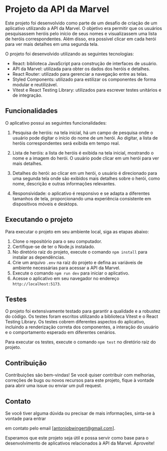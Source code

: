 # Projeto da API da Marvel

Este projeto foi desenvolvido como parte de um desafio de criação de um aplicativo utilizando a API da Marvel. O objetivo era permitir que os usuários pesquisassem heróis pelo início de seus nomes e visualizassem uma lista de heróis correspondentes. Além disso, era possível clicar em cada herói para ver mais detalhes em uma segunda tela.

O projeto foi desenvolvido utilizando as seguintes tecnologias:

- React: biblioteca JavaScript para construção de interfaces de usuário.
- API da Marvel: utilizada para obter os dados dos heróis e detalhes.
- React Router: utilizado para gerenciar a navegação entre as telas.
- Styled Components: utilizado para estilizar os componentes de forma modular e reutilizável.
- Vitest e React Testing Library: utilizados para escrever testes unitários e de integração.

## Funcionalidades

O aplicativo possui as seguintes funcionalidades:

1. Pesquisa de heróis: na tela inicial, há um campo de pesquisa onde o usuário pode digitar o início do nome de um herói. Ao digitar, a lista de heróis correspondentes será exibida em tempo real.

2. Lista de heróis: a lista de heróis é exibida na tela inicial, mostrando o nome e a imagem do herói. O usuário pode clicar em um herói para ver mais detalhes.

3. Detalhes do herói: ao clicar em um herói, o usuário é direcionado para uma segunda tela onde são exibidos mais detalhes sobre o herói, como nome, descrição e outras informações relevantes.

4. Responsividade: o aplicativo é responsivo e se adapta a diferentes tamanhos de tela, proporcionando uma experiência consistente em dispositivos móveis e desktops.

## Executando o projeto

Para executar o projeto em seu ambiente local, siga as etapas abaixo:

1. Clone o repositório para o seu computador.
2. Certifique-se de ter o Node.js instalado.
3. No diretório raiz do projeto, execute o comando `npm install` para instalar as dependências.
4. Crie um arquivo `.env` na raiz do projeto e defina as variáveis de ambiente necessárias para acessar a API da Marvel.
5. Execute o comando `npm run dev` para iniciar o aplicativo.
6. Acesse o aplicativo em seu navegador no endereço `http://localhost:5173`.

## Testes

O projeto foi extensivamente testado para garantir a qualidade e a robustez do código. Os testes foram escritos utilizando a biblioteca Vitest e o React Testing Library. Os testes cobrem diferentes aspectos do aplicativo, incluindo a renderização correta dos componentes, a interação do usuário e o comportamento esperado em diferentes cenários.

Para executar os testes, execute o comando `npm test` no diretório raiz do projeto.

## Contribuição

Contribuições são bem-vindas! Se você quiser contribuir com melhorias, correções de bugs ou novos recursos para este projeto, fique à vontade para abrir uma issue ou enviar um pull request.

## Contato

Se você tiver alguma dúvida ou precisar de mais informações, sinta-se à vontade para entrar

 em contato pelo email [antoniobwingert@gmail.com].

Esperamos que este projeto seja útil e possa servir como base para o desenvolvimento de aplicativos relacionados à API da Marvel. Aproveite!
